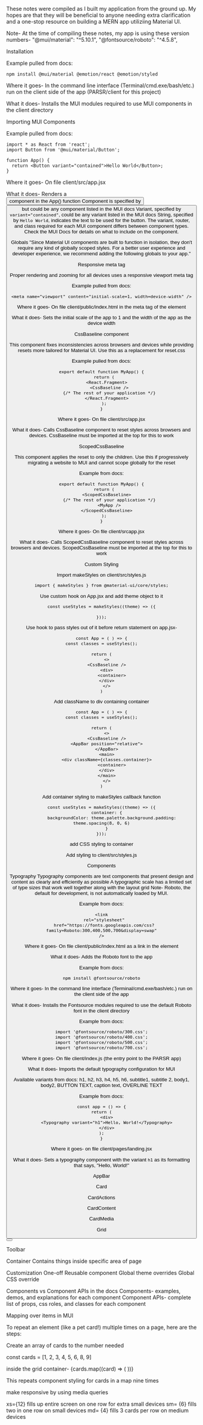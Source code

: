 These notes were compiled as I built my application from the ground up. My hopes are that they will be beneficial to anyone needing extra clarification and a one-stop resource on building a MERN app utiliziing Material UI.

Note- At the time of compiling these notes, my app is using these version numbers-
  "@mui/material": "^5.10.1",
  "@fontsource/roboto": "^4.5.8",

Installation

Example pulled from docs:

```
npm install @mui/material @emotion/react @emotion/styled
```

Where it goes-
In the command line interface (Terminal/cmd.exe/bash/etc.) run on the client side of the app (PARSR/client for this project)

What it does-
Installs the MUI modules required to use MUI components in the client directory

Importing MUI Components

Example pulled from docs:


```
import * as React from 'react';
import Button from '@mui/material/Button';

function App() {
  return <Button variant="contained">Hello World</Button>;
}
````

Where it goes-
On file client/src/app.jsx

What it does-
Renders a <Button> component in the App() function
Component is specified by <button> but could be any component listed in the MUI docs
Variant, specified by `variant="contained"`, could be any variant listed in the MUI docs
String, specified by `Hello World`, indicates the text to be used for the button.
The variant, router, and class required for each MUI component differs between component types. Check the MUI Docs for details on what to include on the component.

Globals
"Since Material UI components are built to function in isolation, they don't require any kind of globally scoped styles. For a better user experience and developer experience, we recommend adding the following globals to your app."

Responsive meta tag

Proper rendering and zooming for all devices uses a responsive viewport meta tag

Example pulled from docs:

```
<meta name="viewport" content="initial-scale=1, width=device-width" />
```

Where it goes-
On file client/public/index.html in the meta tag of the <head> element

What it does-
Sets the initial scale of the app to 1 and the width of the app as the device width

CssBaseline component

This component fixes inconsistencies across browsers and devices while providing resets more tailored for Material UI. Use this as a replacement for reset.css

Example pulled from docs:

```
export default function MyApp() {
  return (
    <React.Fragment>
      <CssBaseline />
      {/* The rest of your application */}
    </React.Fragment>
  );
}
```

Where it goes-
On file client/src/app.jsx

What it does-
Calls CssBaseline component to reset styles across browsers and devices. CssBaseline must be imported at the top for this to work

ScopedCssBaseline

This component applies the reset to only the children. Use this if progressively migrating a website to MUI and cannot scope globally for the reset

Example from docs:

```
export default function MyApp() {
  return (
    <ScopedCssBaseline>
      {/* The rest of your application */}
      <MyApp />
    </ScopedCssBaseline>
  );
}
```

Where it goes-
On file client/srcapp.jsx

What it does-
Calls ScopedCssBaseline component to reset styles across browsers and devices. ScopedCssBaseline must be imported at the top for this to work

Custom Styling

Import makeStyles on client/src/styles.js

```
import { makeStyles } from @material-ui/core/styles;
```

Use custom hook on App.jsx and add theme object to it

```
const useStyles = makeStyles((theme) => ({

}));
```

Use hook to pass styles out of it
before return statement on app.jsx-

```
const App = ( ) => {
const classes = useStyles();

return (
    <>
    <CssBaseline />
    <div>
        <container>
    </div>
    </>
)
```

Add className to div containing container

```
const App = ( ) => {
const classes = useStyles();

return (
    <>
    <CssBaseline />
    <AppBar position="relative">
    </AppBar>
    <main>
    <div className={classes.container}>
        <container>
    </div>
    </main>
    </>
)
```

Add container styling to makeStyles callback function

```
const useStyles = makeStyles((theme) => ({
    container: {
        backgroundColor: theme.palette.background.padding: theme.spacing(8, 0, 6)
    }
}));
```

add CSS styling to container


Add styling to client/src/styles.js

Components

Typography
Typography components are text components that present design and content as clearly and efficiently as possible
A typographic scale has a limited set of type sizes that work well together along with the layout grid
Note- Roboto, the default for development, is not automatically loaded by MUI. 

Example from docs:

```
<link
  rel="stylesheet"
  href="https://fonts.googleapis.com/css?family=Roboto:300,400,500,700&display=swap"
/>
```

Where it goes-
On file client/public/index.html as a link in the <head> element

What it does-
Adds the Roboto font to the app

Example from docs:

```
npm install @fontsource/roboto
```

Where it goes-
In the command line interface (Terminal/cmd.exe/bash/etc.) run on the client side of the app

What it does-
Installs the Fontsource modules required to use the default Roboto font in the client directory

Example from docs:

```
import '@fontsource/roboto/300.css';
import '@fontsource/roboto/400.css';
import '@fontsource/roboto/500.css';
import '@fontsource/roboto/700.css';
```

Where it goes-
On file client/index.js (the entry point to the PARSR app)

What it does-
Imports the default typography configuration for MUI

Available variants from docs: h1, h2, h3, h4, h5, h6, subtitle1, subtitle 2, body1, body2, BUTTON TEXT, caption text, OVERLINE TEXT

Example from docs:

```
const app = () => {
return (
    <div>
    <Typography variant="h1">Hello, World!</Typography>
    </div>
);
}
```

Where it goes-
on file client/pages/landing.jsx

What it does-
Sets a typography component with the variant `h1` as its formatting that says, "Hello, World!"

AppBar

Card

CardActions

CardContent

CardMedia

Grid
<Grid container>
<Grid item>
<button></button>
</Grid>
</Grid>

Toolbar

Container
Contains things inside specific area of page

Customization
One-off
Reusable component
Global theme overrides
Global CSS override

Components vs Component APIs in the docs
Components-
examples, demos, and explanations for each component
Component APIs-
complete list of props, css roles, and classes for each component

Mapping over items in MUI

To repeat an element (like a pet card!) multiple times on a page, here are the steps:

Create an array of cards to the number needed

const cards = [1, 2, 3, 4, 5, 6, 8, 9]

inside the grid container-
<Grid container spacing={4}>
{cards.map((card) => (
    <Grid item key={card}>
    </Grid>
))}
</Grid>

This repeats component styling for cards in a map nine times

make responsive by using media queries

xs={12} fills up entire screen on one row for extra small devices
sm= {6} fills two in one row on small devices
md= {4} fills 3 cards per row on medium devices